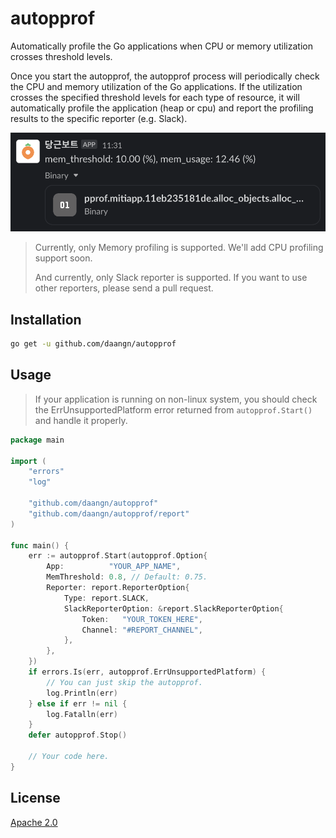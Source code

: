 # autopprof

Automatically profile the Go applications when CPU or memory utilization crosses
threshold levels.

Once you start the autopprof, the autopprof process will periodically check the CPU and
memory utilization of the Go
applications. If the utilization crosses the specified threshold levels for each type of
resource,
it will automatically profile the application (heap or cpu) and report the profiling
results to the specific reporter (e.g. Slack).

![profiling example](images/profiling_example.png)

> Currently, only Memory profiling is supported. We'll add CPU profiling support soon.
>
> And currently, only Slack reporter is supported. If you want to use other reporters,
> please send a pull request.

## Installation

```bash
go get -u github.com/daangn/autopprof
```

## Usage

> If your application is running on non-linux system, you should check the
> ErrUnsupportedPlatform error returned from `autopprof.Start()` and handle it properly.

```go
package main

import (
	"errors"
	"log"

	"github.com/daangn/autopprof"
	"github.com/daangn/autopprof/report"
)

func main() {
	err := autopprof.Start(autopprof.Option{
		App:          "YOUR_APP_NAME",
		MemThreshold: 0.8, // Default: 0.75.
		Reporter: report.ReporterOption{
			Type: report.SLACK,
			SlackReporterOption: &report.SlackReporterOption{
				Token:   "YOUR_TOKEN_HERE",
				Channel: "#REPORT_CHANNEL",
			},
		},
	})
	if errors.Is(err, autopprof.ErrUnsupportedPlatform) {
		// You can just skip the autopprof.
		log.Println(err)
	} else if err != nil {
		log.Fatalln(err)
	}
	defer autopprof.Stop()

	// Your code here.
}
```

## License

[Apache 2.0](LICENSE)

